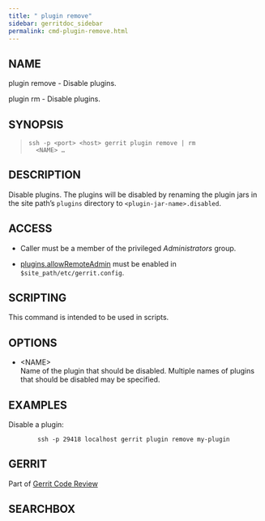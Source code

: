 ```yaml
---
title: " plugin remove"
sidebar: gerritdoc_sidebar
permalink: cmd-plugin-remove.html
---
```

## NAME

plugin remove - Disable plugins.

plugin rm - Disable plugins.

## SYNOPSIS

> 
> 
>     ssh -p <port> <host> gerrit plugin remove | rm
>       <NAME> …

## DESCRIPTION

Disable plugins. The plugins will be disabled by renaming the plugin
jars in the site path’s `plugins` directory to
`<plugin-jar-name>.disabled`.

## ACCESS

  - Caller must be a member of the privileged *Administrators*
    group.

  - [plugins.allowRemoteAdmin](config-gerrit.html#plugins.allowRemoteAdmin)
    must be enabled in `$site_path/etc/gerrit.config`.

## SCRIPTING

This command is intended to be used in scripts.

## OPTIONS

  - \<NAME\>  
    Name of the plugin that should be disabled. Multiple names of
    plugins that should be disabled may be specified.

## EXAMPLES

Disable a plugin:

``` 
        ssh -p 29418 localhost gerrit plugin remove my-plugin
```

## GERRIT

Part of [Gerrit Code Review](index.html)

## SEARCHBOX

